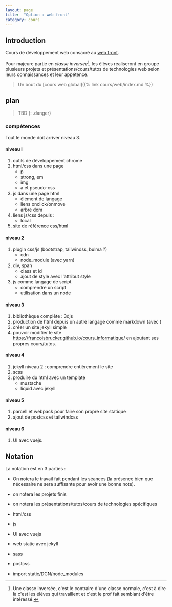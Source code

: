 ```yaml
---
layout: page
title:  "Option : web front"
category: cours
---
```


## Introduction


Cours de développement web consacré au [web front](https://fr.wikipedia.org/wiki/D%C3%A9veloppement_web_frontal).

Pour majeure partie en *classe inversée*[^1], les élèves réaliseront en groupe plusieurs projets et présentations/cours/tutos de technologies web selon leurs connaissances et leur appétence. 



[^1]: Une classe inversée, c'est le contraire d'une classe normale, c'est à dire là c'est les élèves qui travaillent et c'est le prof fait semblant d'être intéressé.

> Un bout du [cours web global]({% link cours/web/index.md %})

## plan

> TBD
{: .danger}


### compétences

Tout le monde doit arriver niveau 3.

#### niveau I

1. outils de développement chrome
2. html/css dans une page
   * p 
   * strong, em
   * img
   * a et pseudo-css
3. js dans une page html
   * élément de langage
   * liens onclick/onmove
   * arbre dom 
4. liens js/css depuis :
   * local
5. site de référence css/html

#### niveau 2

1. plugin css/js (bootstrap, tailwindss, bulma ?)
   * cdn
   * node_module (avec yarn)
2. div, span
   * class et id
   * ajout de style avec l'attribut style
3. js comme langage de script 
   * comprendre un script
   * utilisation dans un node

#### niveau 3

1. bibliothèque complète : 3djs
2. production de html depuis un autre langage comme markdown (avec )
3. créer un site jekyll simple
4. pouvoir modifier le site <https://francoisbrucker.github.io/cours_informatique/> en ajoutant ses propres cours/tutos. 

#### niveau 4 

1. jekyll niveau 2 : comprendre entièrement le site
2. scss
3. produire du html avec un template 
   * mustache 
   * liquid avec jekyll

#### niveau 5

1. parcell et webpack pour faire son propre site statique
2. ajout de postcss et tailwindcss

#### niveau 6

1. UI avec vuejs.


## Notation

La notation est en 3 parties : 

* On notera le travail fait pendant les séances (la présence bien que nécessaire ne sera suffisante pour avoir une bonne note). 
* on notera les projets finis
* on notera les présentations/tutos/cours de technologies spécifiques

* html/css
* js
* UI avec vuejs
* web static avec jekyll
* sass
* postcss
* import static/DCN/node_modules